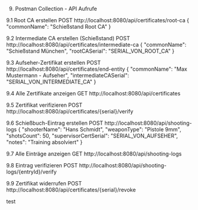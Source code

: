 9. Postman Collection - API Aufrufe
   
9.1 Root CA erstellen
POST http://localhost:8080/api/certificates/root-ca
{
"commonName": "Schießstand Root CA"
}

9.2 Intermediate CA erstellen (Schießstand)
POST http://localhost:8080/api/certificates/intermediate-ca
{
"commonName": "Schießstand München",
"rootCASerial": "SERIAL_VON_ROOT_CA"
}

9.3 Aufseher-Zertifikat erstellen
POST http://localhost:8080/api/certificates/end-entity
{
"commonName": "Max Mustermann - Aufseher",
"intermediateCASerial": "SERIAL_VON_INTERMEDIATE_CA"
}

9.4 Alle Zertifikate anzeigen
GET http://localhost:8080/api/certificates

9.5 Zertifikat verifizieren
POST http://localhost:8080/api/certificates/{serial}/verify

9.6 Schießbuch-Eintrag erstellen
POST http://localhost:8080/api/shooting-logs
{
"shooterName": "Hans Schmidt",
"weaponType": "Pistole 9mm",
"shotsCount": 50,
"supervisorCertSerial": "SERIAL_VON_AUFSEHER",
"notes": "Training absolviert"
}

9.7 Alle Einträge anzeigen
GET http://localhost:8080/api/shooting-logs

9.8 Eintrag verifizieren
POST http://localhost:8080/api/shooting-logs/{entryId}/verify

9.9 Zertifikat widerrufen
POST http://localhost:8080/api/certificates/{serial}/revoke

test